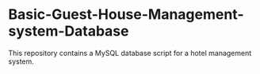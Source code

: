 # Basic-Guest-House-Management-system-Database
This repository contains a MySQL database script for a hotel management system.
